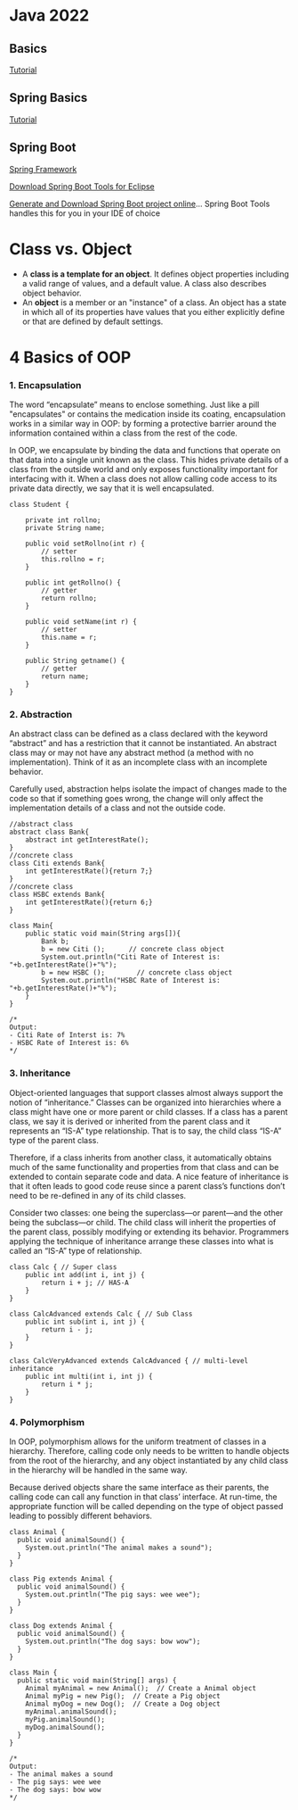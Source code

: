 # Java 2022

## Basics

[Tutorial](https://www.youtube.com/watch?v=8cm1x4bC610&t=2067s)

## Spring Basics

[Tutorial](https://www.youtube.com/watch?v=If1Lw4pLLEo&t=3374s)

## Spring Boot

[Spring Framework](https://www.youtube.com/watch?v=35EQXmHKZYs&list=PLM2GdNHvfSCHsjHjQuXMy2yE_o_pS23eR&index=3)

[Download Spring Boot Tools for Eclipse](https://spring.io/tools)

[Generate and Download Spring Boot project online](https://start.spring.io)... Spring Boot Tools handles this for you in your IDE of choice

# Class vs. Object

- A **class is a template for an object**. It defines object properties including a valid range of values, and a default value. A class also describes object behavior.
- An **object** is a member or an "instance" of a class. An object has a state in which all of its properties have values that you either explicitly define or that are defined by default settings.

# 4 Basics of OOP

### 1. Encapsulation

The word “encapsulate” means to enclose something. Just like a pill "encapsulates" or contains the medication inside its coating, encapsulation works in a similar way in OOP: by forming a protective barrier around the information contained within a class from the rest of the code.

In OOP, we encapsulate by binding the data and functions that operate on that data into a single unit known as the class. This hides private details of a class from the outside world and only exposes functionality important for interfacing with it. When a class does not allow calling code access to its private data directly, we say that it is well encapsulated.

```
class Student {

    private int rollno;
    private String name;

    public void setRollno(int r) {
        // setter
        this.rollno = r;
    }

    public int getRollno() {
        // getter
        return rollno;
    }

    public void setName(int r) {
        // setter
        this.name = r;
    }

    public String getname() {
        // getter
        return name;
    }
}

```

### 2. Abstraction

An abstract class can be defined as a class declared with the keyword “abstract” and has a restriction that it cannot be instantiated. An abstract class may or may not have any abstract method (a method with no implementation). Think of it as an incomplete class with an incomplete behavior.

Carefully used, abstraction helps isolate the impact of changes made to the code so that if something goes wrong, the change will only affect the implementation details of a class and not the outside code.

```
//abstract class
abstract class Bank{
    abstract int getInterestRate();
}
//concrete class
class Citi extends Bank{
    int getInterestRate(){return 7;}
}
//concrete class
class HSBC extends Bank{
    int getInterestRate(){return 6;}
}

class Main{
    public static void main(String args[]){
        Bank b;
        b = new Citi ();      // concrete class object
        System.out.println("Citi Rate of Interest is: "+b.getInterestRate()+"%");
        b = new HSBC ();        // concrete class object
        System.out.println("HSBC Rate of Interest is: "+b.getInterestRate()+"%");
    }
}

/*
Output:
- Citi Rate of Interst is: 7%
- HSBC Rate of Interest is: 6%
*/
```

### 3. Inheritance

Object-oriented languages that support classes almost always support the notion of “inheritance.” Classes can be organized into hierarchies where a class might have one or more parent or child classes. If a class has a parent class, we say it is derived or inherited from the parent class and it represents an “IS-A” type relationship. That is to say, the child class “IS-A” type of the parent class.

Therefore, if a class inherits from another class, it automatically obtains much of the same functionality and properties from that class and can be extended to contain separate code and data. A nice feature of inheritance is that it often leads to good code reuse since a parent class’s functions don’t need to be re-defined in any of its child classes.

Consider two classes: one being the superclass—or parent—and the other being the subclass—or child. The child class will inherit the properties of the parent class, possibly modifying or extending its behavior. Programmers applying the technique of inheritance arrange these classes into what is called an “IS-A” type of relationship.

```
class Calc { // Super class
    public int add(int i, int j) {
        return i + j; // HAS-A
    }
}

class CalcAdvanced extends Calc { // Sub Class
    public int sub(int i, int j) {
        return i - j;
    }
}

class CalcVeryAdvanced extends CalcAdvanced { // multi-level inheritance
    public int multi(int i, int j) {
        return i * j;
    }
}
```

### 4. Polymorphism

In OOP, polymorphism allows for the uniform treatment of classes in a hierarchy. Therefore, calling code only needs to be written to handle objects from the root of the hierarchy, and any object instantiated by any child class in the hierarchy will be handled in the same way.

Because derived objects share the same interface as their parents, the calling code can call any function in that class’ interface. At run-time, the appropriate function will be called depending on the type of object passed leading to possibly different behaviors.

```
class Animal {
  public void animalSound() {
    System.out.println("The animal makes a sound");
  }
}

class Pig extends Animal {
  public void animalSound() {
    System.out.println("The pig says: wee wee");
  }
}

class Dog extends Animal {
  public void animalSound() {
    System.out.println("The dog says: bow wow");
  }
}

class Main {
  public static void main(String[] args) {
    Animal myAnimal = new Animal();  // Create a Animal object
    Animal myPig = new Pig();  // Create a Pig object
    Animal myDog = new Dog();  // Create a Dog object
    myAnimal.animalSound();
    myPig.animalSound();
    myDog.animalSound();
  }
}

/*
Output:
- The animal makes a sound
- The pig says: wee wee
- The dog says: bow wow
*/
```

